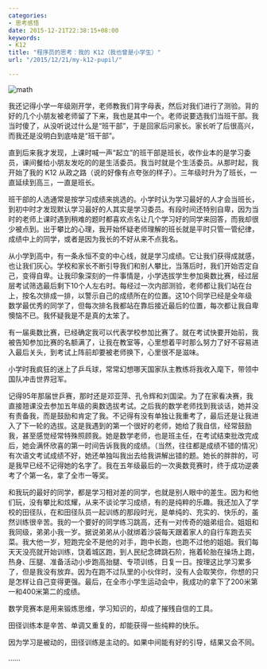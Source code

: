 ```yaml
---
categories:
- 思考感悟
date: 2015-12-21T22:38:15+08:00
keywords:
- K12
title: "程序员的思考：我的 K12（我也曾是小学生）"
url: "/2015/12/21/my-k12-pupil/"

---
```


![math](images/math.jpeg)

<!--more-->

我还记得小学一年级刚开学，老师教我们背字母表，然后对我们进行了测验。背的好的几个小朋友被老师留了下来，我也是其中一个。老师说要选我们当班干部。我当时傻了，从没听说过什么是“班干部”，于是回家后问家长。家长听了后很高兴，而我还是没明白到底啥是“班干部”。

直到后来我才发现，上课时喊一声“起立”的班干部是班长，收作业本的是学习委员，课间餐给小朋友发吃的的是生活委员。我当时就是个生活委员。从那时起，我开始了我的 K12 从政之路（说的好像有点夸张的样子）。三年级时升为了班长，一直延续到高三，一直是班长。

班干部的人选通常是按学习成绩来挑选的。小学时认为学习最好的人才会当班长，到初中时才发现默认学习最好的人其实是学习委员。有段时间还特别自卑，因为当时的老师上课时遇到稍难的题时都喜欢点名让几个学习好的同学来回答，而我却很少被点到。出于攀比的心理，我开始怀疑老师理解的班长就是平时只管一管纪律，成绩中上的同学，或者是因为我长的不好从来不点我名。

从小学到高中，有一条永恒不变的中心线，就是学习成绩。它让我们获得成就感，也让我们灰心。学校和家长不断引导我们和别人攀比，当落后时，我们开始否定自己，变得自卑。让我印象深刻的一件事情是，小学选拔学生参加奥数比赛，经过层层考试筛选最后剩下10个人左右时。每经过一次内部测验，老师都让我们站在台上，按名次排成一排，以警示自己的成绩所在的位置。这10个同学已经是全年级数学最优秀的同学了，但每次排名我都站在靠后接近最后的位置，每次都让我自卑懊恼不已。我怀疑我是不是真的太笨了。

有一届奥数比赛，已经确定我可以代表学校参加比赛了。就在考试快要开始前，我被告知参加比赛的名额满了，让我在教室等，心里想着平时那么努力了好不容易进入最后关头，到考试上阵前却要被老师换下，心里很不是滋味。

小学时我疯狂的迷上了乒乓球，常常幻想哪天国家队主教练将我收入麾下，带领中国队冲击世界冠军。

记得95年那届世乒赛，那时还是邓亚萍、孔令辉和刘国梁。为了在家看决赛，我直接翘课没去参加五年级的奥数选拔考试。之后我的数学老师找到我谈话，她并没有责备我，而是鼓励和肯定了我。不记得有没有单独让我重考了，最后还是让我进入了下一轮的选拔。这是我遇到的第一个很好的老师，她给了我自信，经常鼓励我，甚至感觉经常特殊照顾我。她是数学老师，也是班主任，在考试结束批改完成后，她会满怀欣喜的第一时间告诉我我的成绩。（当然，往往都是成绩不错的情况）有次语文考试成绩不好，她还单独叫我出去给我讲解出错的题。她长的胖胖的，可是我早已经不记得她的名字了。我在五年级最后的一次奥数竞赛时，终于成功逆袭考了个第一名，拿了全市一等奖。

和我玩的最好的同学，都是学习相对差的同学，也就是别人眼中的差生。因为和他们玩，没有攀比和炫耀，从来不谈论学习成绩，有的是纯粹的乐趣。我还加入了学校的田径队，在和田径队员一起训练的那段时光，是单纯的、充实的、快乐的，虽然训练很辛苦。我的一个要好的同学练习跳高，还有一对传奇的姐弟组合。姐姐和我同级，弟弟小我一岁。据说弟弟从小就绑着沙袋每天跟着家人的自行车跑去买菜。我大他一岁，短跑完全不是他的对手，跑中长跑，也跑不过他的姐姐。我们每天天没亮就开始训练，饶着城区跑，到人民纪念碑跳石阶，拖着轮胎在操场上跑，热身、压腿、准备活动小步跑高抬腿、专项训练，日复一日。按理这比学习累多了，但是我没有放弃。因为在跑不过队里的小伙伴时，没有人会取笑你，你想的只是怎样让自己变得更强。最后，在全市小学生运动会中，我成功的拿下了200米第一和400米第二的成绩。

数学竞赛本是用来锻炼思维，学习知识的，却成了摧残自信的工具。

田径训练本是辛苦、单调又重复的，却能获得一些纯粹的快乐。

因为学习是被动的，田径训练是主动的。如果中间能有好的引导，结果又会不同。

……
